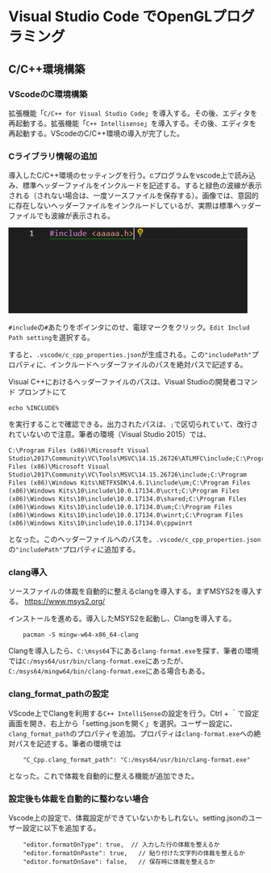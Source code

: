 # Visual Studio Code でOpenGLプログラミング
## C/C++環境構築
### VScodeのC環境構築
拡張機能「`C/C++ for Visual Studio Code`」を導入する。その後、エディタを再起動する。拡張機能「`C++ Intellisense`」を導入する。その後、エディタを再起動する。VScodeのC/C++環境の導入が完了した。

### Cライブラリ情報の追加
導入したC/C++環境のセッティングを行う。cプログラムをvscode上で読み込み、標準ヘッダーファイルをインクルードを記述する。すると緑色の波線が表示される（されない場合は、一度ソースファイルを保存する）。画像では、意図的に存在しないヘッダーファイルをインクルードしているが、実際は標準ヘッダーファイルでも波線が表示される。

<img src="img/1.png">

`#include`の`#`あたりをポインタにのせ、電球マークをクリック。`Edit Includ Path setting`を選択する。

すると、`.vscode/c_cpp_properties.json`が生成される。この`"includePath"`プロパティに、インクルードヘッダーファイルのパスを絶対パスで記述する。

Visual C++におけるヘッダーファイルのパスは、Visual Studioの開発者コマンド プロンプトにて

```
echo %INCLUDE%
```

を実行することで確認できる。出力されたパスは、`;`で区切られていて、改行されていないので注意。筆者の環境（Visual Studio 2015）では、

```
C:\Program Files (x86)\Microsoft Visual Studio\2017\Community\VC\Tools\MSVC\14.15.26726\ATLMFC\include;C:\Program Files (x86)\Microsoft Visual Studio\2017\Community\VC\Tools\MSVC\14.15.26726\include;C:\Program Files (x86)\Windows Kits\NETFXSDK\4.6.1\include\um;C:\Program Files (x86)\Windows Kits\10\include\10.0.17134.0\ucrt;C:\Program Files (x86)\Windows Kits\10\include\10.0.17134.0\shared;C:\Program Files (x86)\Windows Kits\10\include\10.0.17134.0\um;C:\Program Files (x86)\Windows Kits\10\include\10.0.17134.0\winrt;C:\Program Files (x86)\Windows Kits\10\include\10.0.17134.0\cppwinrt
```

となった。このヘッダーファイルへのパスを。`.vscode/c_cpp_properties.json`の`"includePath"`プロパティに追加する。


### clang導入
ソースファイルの体裁を自動的に整えるclangを導入する。まずMSYS2を導入する。
https://www.msys2.org/

インストールを進める。導入したMSYS2を起動し、Clangを導入する。

```
    pacman -S mingw-w64-x86_64-clang
```

Clangを導入したら、`C:\msys64`下にある`clang-format.exe`を探す、筆者の環境では`C:/msys64/usr/bin/clang-format.exe`にあったが、`C:/msys64/mingw64/bin/clang-format.exe`にある場合もある。

### clang_format_pathの設定
VScode上でClangを利用する`C++ IntelliSense`の設定を行う。Ctrl + ｀で設定画面を開き、右上から「setting.jsonを開く」を選択。ユーザー設定に、`clang_format_path`のプロパティを追加。プロパティは`clang-format.exe`への絶対パスを記述する。筆者の環境では

```
    "C_Cpp.clang_format_path": "C:/msys64/usr/bin/clang-format.exe"
```

となった。これで体裁を自動的に整える機能が追加できた。


### 設定後も体裁を自動的に整わない場合
Vscode上の設定で、体裁設定ができていないかもしれない。setting.jsonのユーザー設定に以下を追加する。

```
    "editor.formatOnType": true,  // 入力した行の体裁を整えるか
    "editor.formatOnPaste": true,   // 貼り付けた文字列の体裁を整えるか
    "editor.formatOnSave": false,   // 保存時に体裁を整えるか
```